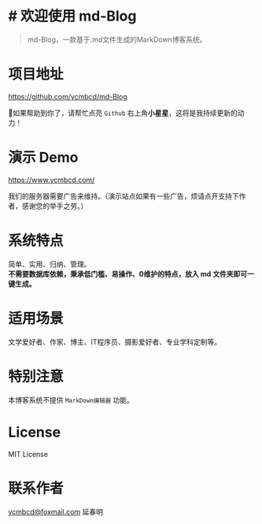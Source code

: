# # 欢迎使用 md-Blog

> md-Blog，一款基于.md文件生成的MarkDown博客系统。

# 项目地址
https://github.com/ycmbcd/md-Blog

📣如果帮助到你了，请帮忙点亮 `Github` 右上角**小星星**，这将是我持续更新的动力！

# 演示 Demo
https://www.ycmbcd.com/

我们的服务器需要广告来维持。（演示站点如果有一些广告，烦请点开支持下作者，感谢您的举手之劳。）

# 系统特点
简单、实用、归纳、管理。<br>
**不需要数据库依赖，秉承低门槛、易操作、0维护的特点，放入 md 文件夹即可一键生成。**

# 适用场景
文学爱好者、作家、博主、IT程序员、摄影爱好者、专业学科定制等。

# 特别注意
本博客系统不提供 `MarkDown编辑器` 功能。

# License
MIT License

# 联系作者
ycmbcd@foxmail.com 延春明